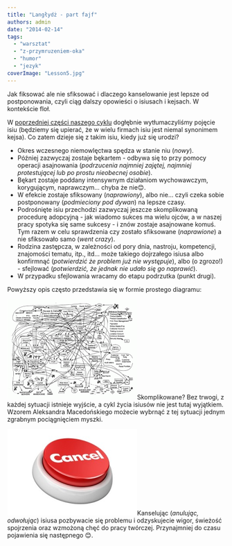 ```yaml
---
title: "Langłydż - part fajf"
authors: admin
date: "2014-02-14"
tags:
  - "warsztat"
  - "z-przymruzeniem-oka"
  - "humor"
  - "jezyk"
coverImage: "Lesson5.jpg"
---
```


Jak fiksować ale nie sfiksować i dlaczego kanselowanie jest lepsze od
postponowania, czyli ciąg dalszy opowieści o isiusach i kejsach. W kontekście
floł.

<!--truncate-->

W [poprzedniej części naszego cyklu](http://techwriter.pl/langlydz-part-folur/)
dogłębnie wytłumaczyliśmy pojęcie isiu (będziemy się upierać, że w wielu firmach
isiu jest niemal synonimem kejsa). Co zatem dzieje się z takim isiu, kiedy już
się urodzi?

- Okres wczesnego niemowlęctwa spędza w stanie niu (_nowy_).
- Później zazwyczaj zostaje bękartem - odbywa się to przy pomocy operacji
  asajnowania (_podrzucenia najmniej zajętej, najmniej protestującej lub po
  prostu nieobecnej osobie_).
- Bękart zostaje poddany intensywnym działaniom wychowawczym, korygującym,
  naprawczym... chyba że nie😊.
- W efekcie zostaje sfiksowany (_naprawiony_), albo nie... czyli czeka sobie
  postponowany (_podmieciony pod dywan_) na lepsze czasy.
- Podrośnięte isiu przechodzi zazwyczaj jeszcze skomplikowaną procedurę
  adopcyjną - jak wiadomo sukces ma wielu ojców, a w naszej pracy spotyka się
  same sukcesy - i znów zostaje asajnowane komuś. Tym razem w celu sprawdzenia
  czy zostało sfiksowane (_naprawione_) a nie sfiksowało samo (_went crazy_).
- Rodzina zastępcza, w zależności od pory dnia, nastroju, kompetencji,
  znajomości tematu, itp., itd... może takiego dojrzałego isiusa albo konfirmnąć
  (_potwierdzić że problem już nie występuje_), albo (o zgrozo!) - sfejlować
  (_potwierdzić, że jednak nie udało się go naprawić_).
- W przypadku sfejlowania wracamy do etapu podrzutka (punkt drugi).

Powyższy opis często przedstawia się w formie prostego diagramu:

[![isiuflol](images/isiuflol-300x231.gif)](http://techwriter.pl/wp-content/uploads/2014/02/isiuflol.gif)Skomplikowane?
Bez trwogi, z każdej sytuacji istnieje wyjście, a cykl życia isiusów nie jest
tutaj wyjątkiem. Wzorem Aleksandra Macedońskiego możecie wybrnąć z tej sytuacji
jednym zgrabnym pociągnięciem myszki.

[![kansel](images/kansel-300x199.jpg)](http://techwriter.pl/wp-content/uploads/2014/02/kansel.jpg)Kanselując
(_anulując, odwołując_) isiusa pozbywacie się problemu i odzyskujecie wigor,
świeżość spojrzenia oraz wzmożoną chęć do pracy twórczej. Przynajmniej do czasu
pojawienia się następnego 😊.
